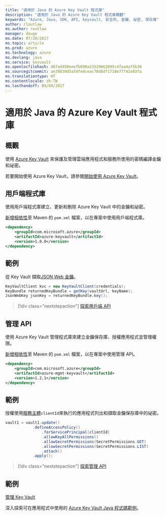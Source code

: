 ```yaml
---
title: "適用於 Java 的 Azure Key Vault 程式庫"
description: "適用於 Java 的 Azure Key Vault 程式庫概觀"
keywords: "Azure, Java, SDK, API, keyvault, 安全的, 金鑰, 祕密, 保存庫"
author: rloutlaw
ms.author: routlaw
manager: douge
ms.date: 07/20/2017
ms.topic: article
ms.prod: azure
ms.technology: azure
ms.devlang: java
ms.service: keyvault
ms.openlocfilehash: d87ad458eeefb090a23529662695c4faa4a75b38
ms.sourcegitcommit: ae39830d5a54fedceac78d8df1718e77741e03fa
ms.translationtype: HT
ms.contentlocale: zh-TW
ms.lasthandoff: 09/09/2017
---
```

# <a name="azure-key-vault-libraries-for-java"></a>適用於 Java 的 Azure Key Vault 程式庫

## <a name="overview"></a>概觀

使用 [Azure Key Vault](/azure/key-vault/) 來保護及管理雲端應用程式和服務所使用的密碼編譯金鑰和祕密。

若要開始使用 Azure Key Vault，請參閱[開始使用 Azure Key Vault](/azure/key-vault/key-vault-get-started)。

## <a name="client-library"></a>用戶端程式庫

使用用戶端程式庫建立、更新和刪除 Azure Key Vault 中的金鑰和祕密。

[新增相依性](https://maven.apache.org/guides/getting-started/index.html#How_do_I_use_external_dependencies)至 Maven 的 `pom.xml` 檔案，以在專案中使用用戶端程式庫。  

```XML
<dependency>
    <groupId>com.microsoft.azure</groupId>
    <artifactId>azure-keyvault</artifactId>
    <version>1.0.0</version>
</dependency>
```   

## <a name="example"></a>範例

從 Key Vault 擷取[JSON Web 金鑰](https://tools.ietf.org/html/draft-ietf-jose-json-web-key-18)。

```java
KeyVaultClient kvc = new KeyVaultClient(credentials);
KeyBundle returnedKeyBundle = getKey(vaultUrl, keyName);
JsonWebKey jsonKey = returnedKeyBundle.key();
```

> [!div class="nextstepaction"]
> [探索用戶端 API](/java/api/overview/azure/keyvault/clientlibrary)


## <a name="management-api"></a>管理 API

使用 Azure Key Vault 管理程式庫來建立金鑰保存庫、授權應用程式並管理權限。 

[新增相依性](https://maven.apache.org/guides/getting-started/index.html#How_do_I_use_external_dependencies)至 Maven 的 `pom.xml` 檔案，以在專案中使用管理 API。  

```XML
<dependency>
    <groupId>com.microsoft.azure</groupId>
    <artifactId>azure-mgmt-keyvault</artifactId>
    <version>1.2.1</version>
</dependency>
```

## <a name="example"></a>範例

授權使用[服務主體](/azure/azure-resource-manager/resource-group-create-service-principal-portal)`clientId`來執行的應用程式列出和擷取金鑰保存庫中的祕密。 

```java
vault1 = vault1.update()
            .defineAccessPolicy()
                .forServicePrincipal(clientId)
                .allowKeyAllPermissions()
                .allowSecretPermissions(SecretPermissions.GET)
                .allowSecretPermissions(SecretPermissions.LIST)
                .attach()
            .apply();
```

> [!div class="nextstepaction"]
> [探索管理 API](/java/api/overview/azure/keyvault/managementapi)


## <a name="samples"></a>範例

[管理 Key Vault][1]   

[1]: https://github.com/Azure-Samples/key-vault-java-manage-key-vaults

深入探索可在應用程式中使用的 [Azure Key Vault Java 程式碼範例](https://azure.microsoft.com/resources/samples/?platform=java&term=key+vault)。
